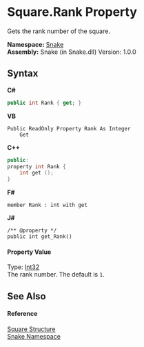 # Square.Rank Property 
 

Gets the rank number of the square.

**Namespace:**&nbsp;<a href="N_Snake">Snake</a><br />**Assembly:**&nbsp;Snake (in Snake.dll) Version: 1.0.0

## Syntax

**C#**<br />
``` C#
public int Rank { get; }
```

**VB**<br />
``` VB
Public ReadOnly Property Rank As Integer
	Get
```

**C++**<br />
``` C++
public:
property int Rank {
	int get ();
}
```

**F#**<br />
``` F#
member Rank : int with get

```

**J#**<br />
``` J#
/** @property */
public int get_Rank()

```


#### Property Value
Type: <a href="https://docs.microsoft.com/dotnet/api/system.int32" target="_blank" rel="noopener noreferrer">Int32</a><br />The rank number. The default is `1`.

## See Also


#### Reference
<a href="T_Snake_Square">Square Structure</a><br /><a href="N_Snake">Snake Namespace</a><br />